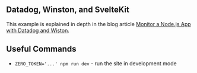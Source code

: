 ## Datadog, Winston, and SvelteKit

This example is explained in depth in the blog article [Monitor a Node.js App with Datadog and Wiston](https://www.tryzero.com/blog/monitor-a-nodejs-app-with-datadog-and-winston).

## Useful Commands

- `ZERO_TOKEN='...' npm run dev` - run the site in development mode
